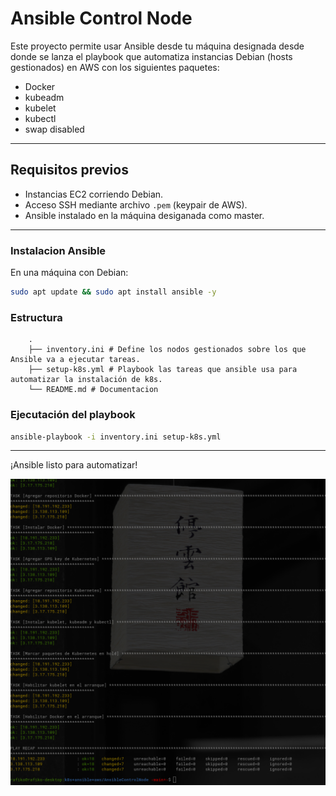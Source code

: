 # Ansible Control Node
Este proyecto permite usar Ansible desde tu máquina designada desde donde se lanza el playbook que automatiza instancias Debian (hosts gestionados) en AWS con los siguientes paquetes:

- Docker
- kubeadm
- kubelet
- kubectl
- swap disabled

---

## Requisitos previos

- Instancias EC2 corriendo Debian.
- Acceso SSH mediante archivo `.pem` (keypair de AWS).
- Ansible instalado en la máquina desiganada como master.

---

### Instalacion Ansible

En una máquina con Debian:

```bash
sudo apt update && sudo apt install ansible -y

```

### Estructura
```
	.
	├── inventory.ini # Define los nodos gestionados sobre los que Ansible va a ejecutar tareas.
	├── setup-k8s.yml # Playbook las tareas que ansible usa para automatizar la instalación de k8s.
	└── README.md # Documentacion
```

### Ejecutación del playbook

```bash
ansible-playbook -i inventory.ini setup-k8s.yml

```

---

¡Ansible listo para automatizar!

![Evidencia Ansible](../img/evidence-ansible.png)

